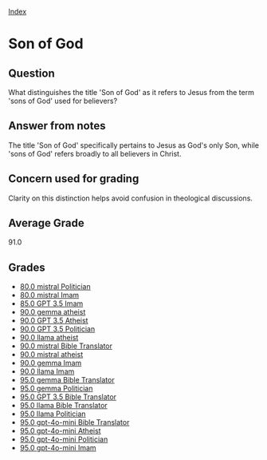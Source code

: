 
[Index](../index.md)
# Son of God
## Question
What distinguishes the title 'Son of God' as it refers to Jesus from the term 'sons of God' used for believers?

## Answer from notes
The title 'Son of God' specifically pertains to Jesus as God's only Son, while 'sons of God' refers broadly to all believers in Christ.

## Concern used for grading
Clarity on this distinction helps avoid confusion in theological discussions.

## Average Grade
91.0

## Grades
 * [80.0 mistral Politician](../answers/mistral_Politician/Son_of_God.md)
 * [80.0 mistral Imam](../answers/mistral_Imam/Son_of_God.md)
 * [85.0 GPT 3.5 Imam](../answers/GPT_3.5_Imam/Son_of_God.md)
 * [90.0 gemma atheist](../answers/gemma_atheist/Son_of_God.md)
 * [90.0 GPT 3.5 Atheist](../answers/GPT_3.5_Atheist/Son_of_God.md)
 * [90.0 GPT 3.5 Politician](../answers/GPT_3.5_Politician/Son_of_God.md)
 * [90.0 llama atheist](../answers/llama_atheist/Son_of_God.md)
 * [90.0 mistral Bible Translator](../answers/mistral_Bible_Translator/Son_of_God.md)
 * [90.0 mistral atheist](../answers/mistral_atheist/Son_of_God.md)
 * [90.0 gemma Imam](../answers/gemma_Imam/Son_of_God.md)
 * [90.0 llama Imam](../answers/llama_Imam/Son_of_God.md)
 * [95.0 gemma Bible Translator](../answers/gemma_Bible_Translator/Son_of_God.md)
 * [95.0 gemma Politician](../answers/gemma_Politician/Son_of_God.md)
 * [95.0 GPT 3.5 Bible Translator](../answers/GPT_3.5_Bible_Translator/Son_of_God.md)
 * [95.0 llama Bible Translator](../answers/llama_Bible_Translator/Son_of_God.md)
 * [95.0 llama Politician](../answers/llama_Politician/Son_of_God.md)
 * [95.0 gpt-4o-mini Bible Translator](../answers/gpt-4o-mini_Bible_Translator/Son_of_God.md)
 * [95.0 gpt-4o-mini Atheist](../answers/gpt-4o-mini_Atheist/Son_of_God.md)
 * [95.0 gpt-4o-mini Politician](../answers/gpt-4o-mini_Politician/Son_of_God.md)
 * [95.0 gpt-4o-mini Imam](../answers/gpt-4o-mini_Imam/Son_of_God.md)
